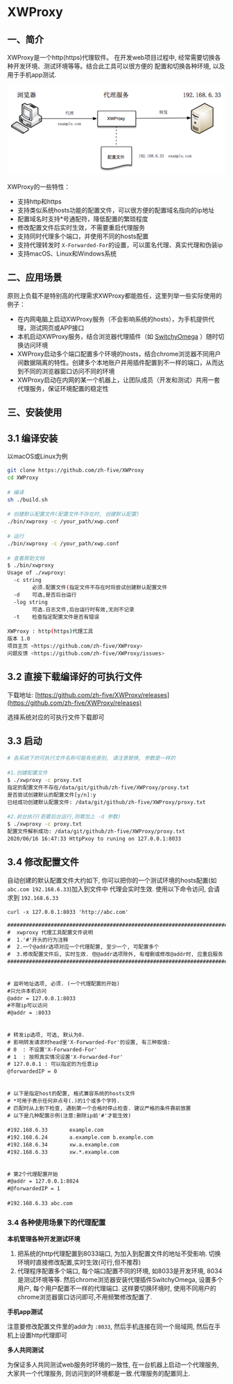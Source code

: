 # XWProxy

## 一、简介

XWProxy是一个http(https)代理软件。
在开发web项目过程中, 经常需要切换各种开发环境、测试环境等等。结合此工具可以很方便的
配置和切换各种环境, 以及用于手机app测试.

![工作原理](https://github.com/zh-five/XWProxy/blob/master/work.png)

XWProxy的一些特性：

- 支持http和https
- 支持类似系统hosts功能的配置文件，可以很方便的配置域名指向的ip地址
- 配置域名时支持*号通配符，降低配置的繁琐程度
- 修改配置文件后实时生效，不需要重启代理服务
- 支持同时代理多个端口，并使用不同的hosts配置
- 支持代理转发时 `X-Forwarded-For`的设置，可以匿名代理、真实代理和伪装ip
- 支持macOS、Linux和Windows系统

## 二、应用场景

原则上负载不是特别高的代理需求XWProxy都能胜任，这里列举一些实际使用的例子：

- 在内网电脑上启动XWProxy服务（不会影响系统的hosts），为手机提供代理，测试网页或APP接口
- 本机启动XWProxy服务，结合浏览器代理插件（如 [SwitchyOmega](https://github.com/FelisCatus/SwitchyOmega) ）随时切换访问环境
- XWProxy启动多个端口配置多个环境的hosts，结合chrome浏览器不同用户间数据隔离的特性。创建多个本地账户并用插件配置到不一样的端口，从而达到不同的浏览器窗口访问不同的环境
- XWProxy启动在内网的某一个机器上，让团队成员（开发和测试）共用一套代理服务，保证环境配置的稳定性

## 三、安装使用

## 3.1 编译安装

以macOS或Linux为例

```bash
git clone https://github.com/zh-five/XWProxy
cd XWProxy

# 编译
sh ./build.sh

# 创建默认配置文件(配置文件不存在时, 创建默认配置)
./bin/xwproxy -c /your_path/xwp.conf

# 运行
./bin/xwproxy -c /your_path/xwp.conf

# 查看帮助文档
$ ./bin/xwproxy
Usage of ./xwproxy:
  -c string
    	必须.配置文件(指定文件不存在时将尝试创建默认配置文件
  -d	可选,是否后台运行
  -log string
    	可选.日志文件,后台运行时有效,无则不记录
  -t	检查指定配置文件是否有错误

XWProxy : http(https)代理工具
版本 1.0
项目主页 <https://github.com/zh-five/XWProxy>
问题反馈 <https://github.com/zh-five/XWProxy/issues>

```

## 3.2 直接下载编译好的可执行文件

下载地址: [https://github.com/zh-five/XWProxy/releases](https://github.com/zh-five/XWProxy/releases)

选择系统对应的可执行文件下载即可

## 3.3 启动

```bash
# 各系统下的可执行文件名称可能有些差别, 请注意替换, 参数是一样的

#1.创建配置文件
$ ./xwproxy -c proxy.txt
指定的配置文件不存在/data/git/github/zh-five/XWProxy/proxy.txt
是否尝试创建默认的配置文件[y/n]:y
已经成功创建默认配置文件: /data/git/github/zh-five/XWProxy/proxy.txt

#2.前台执行(若要后台运行,则需加上 -d 参数)
$ ./xwproxy -c proxy.txt
配置文件解析成功: /data/git/github/zh-five/XWProxy/proxy.txt
2020/06/16 16:47:33 HttpPxoy to runing on 127.0.0.1:8033

```

## 3.4 修改配置文件

自动创建的默认配置文件大约如下, 你可以把你的一个测试环境的hosts配置(如 `abc.com 192.168.6.33`)加入到文件中
代理会实时生效. 使用以下命令访问, 会请求到 `192.168.6.33`

`curl -x 127.0.0.1:8033 'http://abc.com'`

```txt
############################################################################
#  xwproxy 代理工具配置文件说明
#  1.'#'开头的行为注释
#  2.一个@addr选项对应一个代理配置, 至少一个, 可配置多个
#  3.修改配置文件后, 实时生效. 但@addr选项除外, 有增删或修改@addr时, 应重启服务
############################################################################


# 监听地址选项, 必须. (一个代理配置的开始)
#只允许本机访问
@addr = 127.0.0.1:8033  
#不限ip可以访问
#@addr = :8033  


# 转发ip选项, 可选, 默认为0.
# 影响转发请求时head里'X-Forwarded-For'的设置, 有三种取值:
# 0  : 不设置'X-Forwarded-For'
# 1  : 按照真实情况设置'X-Forwarded-For'
# 127.0.0.1 : 可以指定的为任意ip
@forwardedIP = 0


# 以下是指定host的配置, 格式兼容系统的hosts文件
# *可用于表示任何非点号(.)的1个或多个字符.
# 匹配时从上到下检查, 遇到第一个合格时停止检查. 建议严格的条件靠前放置
# 以下是几种配置示例(注意:删除ip前'#'才能生效)

#192.168.6.33		example.com
#192.168.6.24		a.example.com b.example.com
#192.168.6.34		xw.a.example.com
#192.168.6.33		xw.*.example.com


# 第2个代理配置开始
#@addr = 127.0.0.1:8024
#@forwardedIP = 1

#192.168.6.33 abc.com
```

### 3.4 各种使用场景下的代理配置

**本机管理各种开发测试环境**

1. 把系统的http代理配置到8033端口, 为加入到配置文件的地址不受影响. 切换环境时直接修改配置,实时生效(可行,但不推荐)
2. 代理程序配置多个端口, 每个端口配置不同的环境, 如8033是开发环境, 8034是测试环境等等.
   然后chrome浏览器安装代理插件SwitchyOmega, 设置多个用户, 每个用户配置不一样的代理端口. 这样要切换环境时, 使用不同用户的chrome浏览器窗口访问即可,不用频繁修改配置了.

**手机app测试**

注意要修改配置文件里的addr为 `:8033`, 然后手机连接在同一个局域网, 然后在手机上设置http代理即可

**多人共同测试**

为保证多人共同测试web服务时环境的一致性, 在一台机器上启动一个代理服务, 大家共一个代理服务, 则访问到的环境都是一致.代理服务的配置同上.
